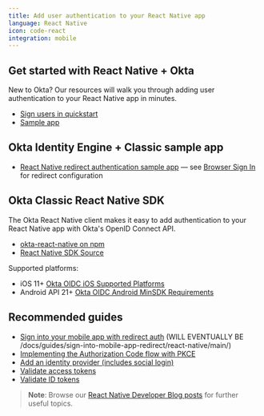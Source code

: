 ```yaml
---
title: Add user authentication to your React Native app
language: React Native
icon: code-react
integration: mobile
---
```


## Get started with React Native + Okta

New to Okta? Our resources will walk you through adding user authentication to your React Native app in minutes.

<ul class='language-ctas'>
	<li>
		<a href='#' class='Button--blueDarkOutline' data-proofer-ignore>
			<span>Sign users in quickstart</span>
		</a>
	</li>
	<li>
		<a href='https://github.com/okta/samples-js-react-native' class='Button--blueDarkOutline' data-proofer-ignore>
			<span>Sample app</span>
		</a>
	</li>
</ul>

## Okta Identity Engine + Classic sample app

* [React Native redirect authentication sample app](https://github.com/okta/samples-js-react-native) &mdash; see [Browser Sign In](https://github.com/okta/samples-js-react-native/tree/master/browser-sign-in) for redirect configuration

## Okta Classic React Native SDK

The Okta React Native client makes it easy to add authentication to your React Native app with Okta's OpenID Connect API.

* [okta-react-native on npm](https://www.npmjs.com/package/@okta/okta-react-native)
* [React Native SDK Source](https://github.com/okta/okta-react-native)

Supported platforms:

* iOS 11+ [Okta OIDC iOS Supported Platforms](https://github.com/okta/okta-oidc-ios#supported-platforms)
* Android API 21+ [Okta OIDC Android MinSDK Requirements](https://github.com/okta/okta-oidc-android#requirements)

## Recommended guides

* [Sign into your mobile app with redirect auth](#) (WILL EVENTUALLY BE /docs/guides/sign-into-mobile-app-redirect/react-native/main/)
* [Implementing the Authorization Code flow with PKCE](/docs/guides/implement-grant-type/authcodepkce/main/)
* [Add an identity provider (includes social login)](/docs/guides/identity-providers/)
* [Validate access tokens](/docs/guides/validate-access-tokens)
* [Validate ID tokens](/docs/guides/validate-id-tokens)

> **Note**: Browse our [React Native Developer Blog posts](/search/#q=react%20native&f:@commonoktasource=[Developer%20blog]) for further useful topics.